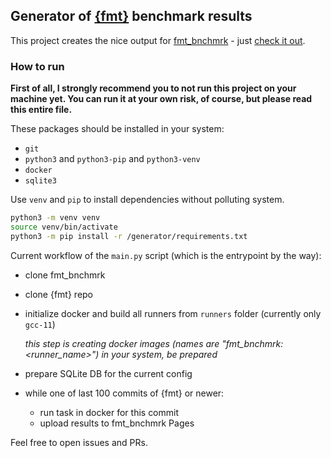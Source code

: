 ## Generator of [{fmt}](https://github.com/fmtlib/fmt) benchmark results

This project creates the nice output for [fmt_bnchmrk](https://github.com/alexezeder/fmt_bnchmrk) - just 
[check it out]().

### How to run

**First of all, I strongly recommend you to not run this project on your machine yet. You can run it at your own
risk, of course, but please read this entire file.**

These packages should be installed in your system:

* `git`
* `python3` and `python3-pip` and `python3-venv`
* `docker`
* `sqlite3`

Use `venv` and `pip` to install dependencies without polluting system.
```bash
python3 -m venv venv
source venv/bin/activate
python3 -m pip install -r /generator/requirements.txt
```

Current workflow of the `main.py` script (which is the entrypoint by the way):

* clone fmt_bnchmrk
* clone {fmt} repo
* initialize docker and build all runners from `runners` folder (currently only `gcc-11`)

  _this step is creating docker images (names are "fmt_bnchmrk:<runner_name>") in your system, be prepared_

* prepare SQLite DB for the current config
* while one of last 100 commits of {fmt} or newer:
  * run task in docker for this commit
  * upload results to fmt_bnchmrk Pages

Feel free to open issues and PRs.
